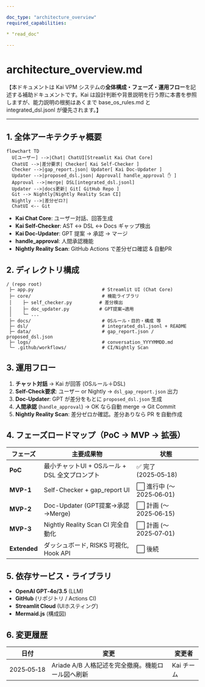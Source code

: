 ```yaml
---

doc_type: "architecture_overview"
required_capabilities:

* "read_doc"

---
```


# architecture_overview.md

【本ドキュメントは Kai VPM システムの**全体構成・フェーズ・運用フロー**を記述する補助ドキュメントです。Kai は設計判断や背景説明を行う際に本書を参照しますが、能力説明の根拠はあくまで base_os_rules.md と integrated_dsl.jsonl が優先されます。】

---

## 1. 全体アーキテクチャ概要

```mermaid
flowchart TD
  U[ユーザー] -->|Chat| ChatUI[Streamlit Kai Chat Core]
  ChatUI -->|差分要求| Checker[ Kai Self-Checker ]
  Checker -->|gap_report.json| Updater[ Kai Doc‑Updater ]
  Updater -->|proposed_dsl.json| Approval[ handle_approval ✋ ]
  Approval -->|merge| DSL[integrated_dsl.jsonl]
  Updater -->|docs更新| Git[ GitHub Repo ]
  Git --> Nightly[Nightly Reality Scan CI]
  Nightly -->|差分ゼロ?|
  ChatUI <-- Git
```

* **Kai Chat Core**: ユーザー対話、回答生成
* **Kai Self-Checker**: AST ↔ DSL ↔ Docs ギャップ検出
* **Kai Doc‑Updater**: GPT 提案 → 承認 → マージ
* **handle_approval**: 人間承認機能
* **Nightly Reality Scan**: GitHub Actions で差分ゼロ確認 & 自動PR

## 2. ディレクトリ構成

```
/ (repo root)
 ├─ app.py                         # Streamlit UI (Chat Core)
 ├─ core/                          # 機能ライブラリ
 │    ├─ self_checker.py          # 差分検出
 │    ├─ doc_updater.py           # GPT提案→適用
 │    └─ ...
 ├─ docs/                          # OSルール・目的・構成 等
 ├─ dsl/                           # integrated_dsl.jsonl + README
 ├─ data/                          # gap_report.json / proposed_dsl.json
 ├─ logs/                          # conversation_YYYYMMDD.md
 └─ .github/workflows/             # CI/Nightly Scan
```

## 3. 運用フロー

1. **チャット対話** → Kai が回答 (OSルール＋DSL)
2. **Self-Check要求**: ユーザー or Nightly → `dsl_gap_report.json` 出力
3. **Doc-Updater**: GPT が差分をもとに `proposed_dsl.json` 生成
4. **人間承認** (`handle_approval`) → OK なら自動 merge → Git Commit
5. **Nightly Reality Scan**: 差分ゼロか確認。差分ありなら PR を自動作成

## 4. フェーズロードマップ（PoC → MVP → 拡張）

| フェーズ         | 主要成果物                          | 状態                  |
| ------------ | ------------------------------ | ------------------- |
| **PoC**      | 最小チャットUI + OSルール + DSL 全文プロンプト | ✅ 完了 (2025‑05‑18)   |
| **MVP-1**    | Self-Checker + gap_report UI  | ⬜ 進行中 (～2025‑06‑01) |
| **MVP-2**    | Doc-Updater (GPT提案→承認→Merge)   | ⬜ 計画 (～2025‑06‑15)  |
| **MVP-3**    | Nightly Reality Scan CI 完全自動化  | ⬜ 計画 (～2025‑07‑01)  |
| **Extended** | ダッシュボード, RISKS 可視化, Hook API   | ⬜ 後続                |

## 5. 依存サービス・ライブラリ

* **OpenAI GPT‑4o/3.5** (LLM)
* **GitHub** (リポジトリ / Actions CI)
* **Streamlit Cloud** (UIホスティング)
* **Mermaid.js** (構成図)

## 6. 変更履歴

| 日付         | 変更                             | 変更者     |
| ---------- | ------------------------------ | ------- |
| 2025‑05‑18 | Ariade A/B 人格記述を完全撤廃。機能ロール図へ刷新 | Kai チーム |
